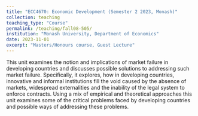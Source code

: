 ```yaml
---
title: "ECC4670: Economic Development (Semester 2 2023, Monash)"
collection: teaching
teaching_type: "Course"
permalink: /teaching/fall08-505/ 
institution: "Monash University, Department of Economics"
date: 2023-11-01
excerpt: "Masters/Honours course, Guest Lecture"
---
```


This unit examines the notion and implications of market failure in developing countries and discusses possible solutions to addressing such market failure. Specifically, it explores, how in developing countries, innovative and informal institutions fill the void caused by the absence of markets, widespread externalities and the inability of the legal system to enforce contracts. Using a mix of empirical and theoretical approaches this unit examines some of the critical problems faced by developing countries and possible ways of addressing these problems.
